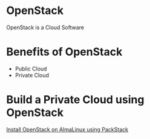 # OpenStack
OpenStack is a Cloud Software
# Benefits of OpenStack
- Public Cloud
- Private Cloud
# Build a Private Cloud using OpenStack
[Install OpenStack on AlmaLinux using PackStack](https://github.com/SumonPaul18/OpenStack/blob/main/Install%20OpenStack%20on%20AlmaLinux%20using%20PackStack.txt)
